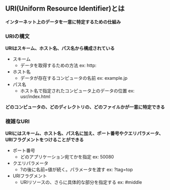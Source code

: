 ## URI(Uniform Resource Identifier)とは
**インターネット上のデータを一意に特定するための仕組み**

### URIの構文
**URIはスキーム、ホスト名、パス名から構成されている**
- スキーム
  - データを取得するための方法 ex: http:
- ホスト名
  - データが存在するコンピュータの名前 ex: example.jp
- パス名
  - ホスト名で指定されたコンピュータ上のデータの位置 ex: usr/index.html


**どのコンピュータの、どのディレクトリの、どのファイルかが一意に特定できる**　　


### 複雑なURI
**URIにはスキーム、ホスト名、パス名に加え、ポート番号やクエリパラメータ、URIフラグメントをつけることができる**
- ポート番号
  - どのアプリケーション宛てかを指定 ex: 50080
- クエリパラメータ
  - ?の後に名前=値が続く。パラメータを渡す ex: ?tag=top
- URIフラグメント
  - URIリソースの、さらに具体的な部分を指定する ex: #middle





